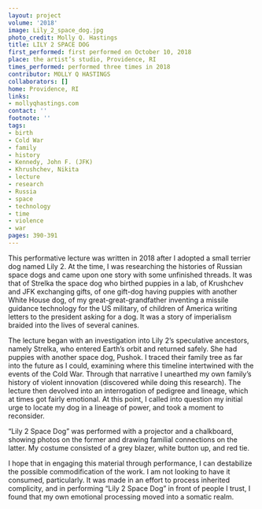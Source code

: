 ```yaml
---
layout: project
volume: '2018'
image: Lily_2_space_dog.jpg
photo_credit: Molly Q. Hastings
title: LILY 2 SPACE DOG
first_performed: first performed on October 10, 2018
place: the artist’s studio, Providence, RI
times_performed: performed three times in 2018
contributor: MOLLY Q HASTINGS
collaborators: []
home: Providence, RI
links:
- mollyqhastings.com
contact: ''
footnote: ''
tags:
- birth
- Cold War
- family
- history
- Kennedy, John F. (JFK)
- Khrushchev, Nikita
- lecture
- research
- Russia
- space
- technology
- time
- violence
- war
pages: 390-391
---
```


This performative lecture was written in 2018 after I adopted a small terrier dog named Lily 2. At the time, I was researching the histories of Russian space dogs and came upon one story with some unfinished threads. It was that of Strelka the space dog who birthed puppies in a lab, of Krushchev and JFK exchanging gifts, of one gift-dog having puppies with another White House dog, of my great-great-grandfather inventing a missile guidance technology for the US military, of children of America writing letters to the president asking for a dog. It was a story of imperialism braided into the lives of several canines.

The lecture began with an investigation into Lily 2’s speculative ancestors, namely Strelka, who entered Earth’s orbit and returned safely. She had puppies with another space dog, Pushok. I traced their family tree as far into the future as I could, examining where this timeline intertwined with the events of the Cold War. Through that narrative I unearthed my own family’s history of violent innovation (discovered while doing this research). The lecture then devolved into an interrogation of pedigree and lineage, which at times got fairly emotional. At this point, I called into question my initial urge to locate my dog in a lineage of power, and took a moment to reconsider.

“Lily 2 Space Dog” was performed with a projector and a chalkboard, showing photos on the former and drawing familial connections on the latter. My costume consisted of a grey blazer, white button up, and red tie.

I hope that in engaging this material through performance, I can destabilize the possible commodification of the work. I am not looking to have it consumed, particularly. It was made in an effort to process inherited complicity, and in performing “Lily 2 Space Dog” in front of people I trust, I found that my own emotional processing moved into a somatic realm.
